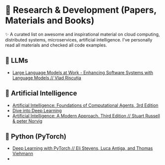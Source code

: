 # 🧬 Research & Development (Papers, Materials and Books)

✨ A curated list on awesome and inspirational material on cloud computing, distributed systems, microservices, artificial intelligence.
I've personally read all materials and checked all code examples.

## 🧠 LLMs

- [Large Language Models at Work - Enhancing Software Systems with Language Models // Vlad Rișcuția](https://vladris.com/llm-book)

## 🤖 Artificial Intelligence
- [Artificial Intelligence: Foundations of Computational Agents,  3rd Edition](https://artint.info/3e/html/ArtInt3e.html)
- [Dive into Deep Learning](https://d2l.ai)
- [Artificial Intelligence: A Modern Approach. Third Edition // Stuart Russell & peter Norvig](https://people.engr.tamu.edu/guni/csce421/files/AI_Russell_Norvig.pdf)

## 🐍 Python (PyTorch)
- [Deep Learning with PyTorch // Eli Stevens, Luca Antiga, and Thomas Viehmann](https://www.manning.com/books/deep-learning-with-pytorch)
- 
